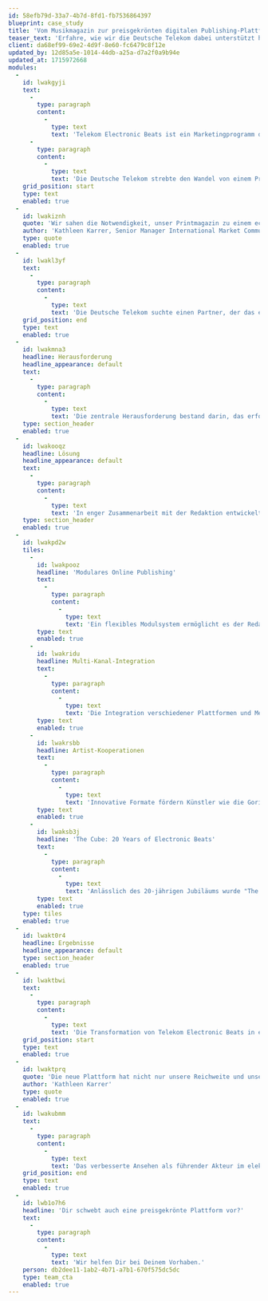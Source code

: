 ```yaml
---
id: 58efb79d-33a7-4b7d-8fd1-fb7536864397
blueprint: case_study
title: 'Vom Musikmagazin zur preisgekrönten digitalen Publishing-Plattform'
teaser_text: 'Erfahre, wie wir die Deutsche Telekom dabei unterstützt haben, ein traditionelles Printmagazin in eine agile, preisgekrönte digitale Plattform zu transformieren, die die elektronische Musik- und Kulturlandschaft Europas prägt.'
client: da68ef99-69e2-4d9f-8e60-fc6479c8f12e
updated_by: 12d85a5e-1014-44db-a25a-d7a2f0a9b94e
updated_at: 1715972668
modules:
  -
    id: lwakgyji
    text:
      -
        type: paragraph
        content:
          -
            type: text
            text: 'Telekom Electronic Beats ist ein Marketingprogramm der Deutschen Telekom, das sich auf elektronische Musik spezialisiert hat und Lifestyle-, Kunst-, Digital- und Modethemen abdeckt. Ursprünglich als TV- und Festivalreihe gestartet, wurde später das englischsprachige Electronic Beats Magazine als monothematische Print-Publikation veröffentlicht. Über die Jahre entwickelte sich Electronic Beats zu einer festen Bezugs- und Austauschplattform für Musikfans und Experten, die heute Europas erfolgreichste Musik-Community mit über 500.000 Mitgliedern ist.'
      -
        type: paragraph
        content:
          -
            type: text
            text: 'Die Deutsche Telekom strebte den Wandel von einem Printmagazin zu einer digitalen Plattform an, um tagesaktuelle Inhalte mit der redaktionellen Flexibilität und Designfreiheit des Print-Formats zu verbinden. Die bestehende Website basierte jedoch auf einem Blog, der nicht den Ansprüchen gerecht wurde.'
    grid_position: start
    type: text
    enabled: true
  -
    id: lwakiznh
    quote: 'Wir sahen die Notwendigkeit, unser Printmagazin zu einem echten Online-Magazin zu überführen, das die Dynamik und Vielfalt unserer Inhalte widerspiegelt. Unser Ziel war es, eine Plattform zu schaffen, die sowohl unseren redaktionellen Ambitionen gerecht wird als auch eine nahtlose User Experience bietet.'
    author: 'Kathleen Karrer, Senior Manager International Market Communications der Deutschen Telekom'
    type: quote
    enabled: true
  -
    id: lwakl3yf
    text:
      -
        type: paragraph
        content:
          -
            type: text
            text: 'Die Deutsche Telekom suchte einen Partner, der das erfolgreiche Magazin in eine umfassende digitale Plattform transformieren konnte.'
    grid_position: end
    type: text
    enabled: true
  -
    id: lwakmna3
    headline: Herausforderung
    headline_appearance: default
    text:
      -
        type: paragraph
        content:
          -
            type: text
            text: 'Die zentrale Herausforderung bestand darin, das erfolgreiche Print-Magazin Telekom Electronic Beats in eine umfassende Online-Plattform zu transformieren, die nicht nur die Designfreiheit und redaktionelle Flexibilität des gedruckten Formats bietet, sondern auch die dynamischen und multimedialen Möglichkeiten des digitalen Raums voll ausschöpft. Dies erforderte die Entwicklung eines benutzerfreundlichen, jedoch leistungsfähigen Content-Management-Systems, das es ermöglicht, schnell auf aktuelle Entwicklungen zu reagieren und diverse Medienformate wie Podcasts, Videos und DJ-Sets nahtlos zu integrieren. Zudem musste die Plattform so gestaltet werden, dass sie problemlos auf weitere internationale Märkte skalierbar ist, um die globale Reichweite der Marke zu vergrößern.'
    type: section_header
    enabled: true
  -
    id: lwakooqz
    headline: Lösung
    headline_appearance: default
    text:
      -
        type: paragraph
        content:
          -
            type: text
            text: 'In enger Zusammenarbeit mit der Redaktion entwickelten wir Telekom Electronic Beats zu einer digitalen Plattform weiter.'
    type: section_header
    enabled: true
  -
    id: lwakpd2w
    tiles:
      -
        id: lwakpooz
        headline: 'Modulares Online Publishing'
        text:
          -
            type: paragraph
            content:
              -
                type: text
                text: 'Ein flexibles Modulsystem ermöglicht es der Redaktion, für jedes Thema die passende Darstellungsform zu finden.'
        type: text
        enabled: true
      -
        id: lwakridu
        headline: Multi-Kanal-Integration
        text:
          -
            type: paragraph
            content:
              -
                type: text
                text: 'Die Integration verschiedener Plattformen und Medienformate war von Anfang an ein zentraler Aspekt. Die Plattform verknüpft Podcasts, Videos und visuelle Features nahtlos mit journalistischen Inhalten. Ein persistenter Music Player wurde entwickelt, um kuratierte Songs von SoundCloud und Deezer seitenübergreifend abzuspielen.'
        type: text
        enabled: true
      -
        id: lwakrsbb
        headline: Artist-Kooperationen
        text:
          -
            type: paragraph
            content:
              -
                type: text
                text: 'Innovative Formate fördern Künstler wie die Gorillaz und Billie Eilish: Ein eigener Video Player wurde für ein exklusives Konzert der Gorillaz entwickelt, und dynamische Artikel, die Inhalte aus dem Electronic Beats-Universum einbinden, begleiten eine Kampagne mit Billie Eilish.'
        type: text
        enabled: true
      -
        id: lwaksb3j
        headline: 'The Cube: 20 Years of Electronic Beats'
        text:
          -
            type: paragraph
            content:
              -
                type: text
                text: 'Anlässlich des 20-jährigen Jubiläums wurde "The Cube" entwickelt – eine immersive 360-Grad-Ausstellung, die eine Reise durch die Geschichte und Gegenwart der Musik und Popkultur ermöglicht. Die Ausstellung nutzt Technologie aus der Gaming-Industrie, um ein intuitives, immersives Erlebnis in 3D zu schaffen. Besucher können musikhistorische Video-Collagen, Beiträge von Künstlern und ein Community-Forum erkunden. "The Cube" soll haptische Kulturerlebnisse in der digitalen Welt ermöglichen und physische Events ergänzen.'
        type: text
        enabled: true
    type: tiles
    enabled: true
  -
    id: lwakt0r4
    headline: Ergebnisse
    headline_appearance: default
    type: section_header
    enabled: true
  -
    id: lwaktbwi
    text:
      -
        type: paragraph
        content:
          -
            type: text
            text: 'Die Transformation von Telekom Electronic Beats in eine digitale Plattform hat signifikante Verbesserungen in mehreren Schlüsselbereichen gebracht. Die Reichweite des Magazins wurde deutlich erweitert, indem die Plattform auf internationale Märkte skaliert wurde. Dieser Prozess hat nicht nur die Reichweite, sondern auch die Flexibilität der Inhaltsdarstellung verbessert, wodurch die Plattform in der Lage ist, medienadäquate Präsentationsmöglichkeiten zu bieten. Zudem wurde der Prozess des digitalen Content Publishings durch das neue System erheblich verschlankt, was der Redaktion ermöglicht, schneller und effizienter auf aktuelle Ereignisse zu reagieren.'
    grid_position: start
    type: text
    enabled: true
  -
    id: lwaktprq
    quote: 'Die neue Plattform hat nicht nur unsere Reichweite und unser Ansehen in der Musikwelt gesteigert, sondern auch die Art und Weise revolutioniert, wie wir mit unserer Community interagieren. Die Flexibilität und die visuelle Qualität unserer digitalen Präsenz haben uns mehrfach Auszeichnungen eingebracht.'
    author: 'Kathleen Karrer'
    type: quote
    enabled: true
  -
    id: lwakubmm
    text:
      -
        type: paragraph
        content:
          -
            type: text
            text: 'Das verbesserte Ansehen als führender Akteur im elektronischen Musikbereich wird auch durch mehrere Auszeichnungen unterstrichen, darunter die renommierten Lead und German Design Awards. Die innovative Herangehensweise und die hohe Benutzerfreundlichkeit der Plattform haben Telekom Electronic Beats an die Spitze des digitalen Musikpublishings gebracht.'
    grid_position: end
    type: text
    enabled: true
  -
    id: lwb1o7h6
    headline: 'Dir schwebt auch eine preisgekrönte Plattform vor?'
    text:
      -
        type: paragraph
        content:
          -
            type: text
            text: 'Wir helfen Dir bei Deinem Vorhaben.'
    person: db2dee11-1ab2-4b71-a7b1-670f575dc5dc
    type: team_cta
    enabled: true
---
```

